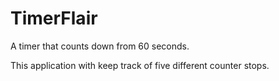 # TimerFlair
A timer that counts down from 60 seconds.

This application with keep track of five different counter stops.
